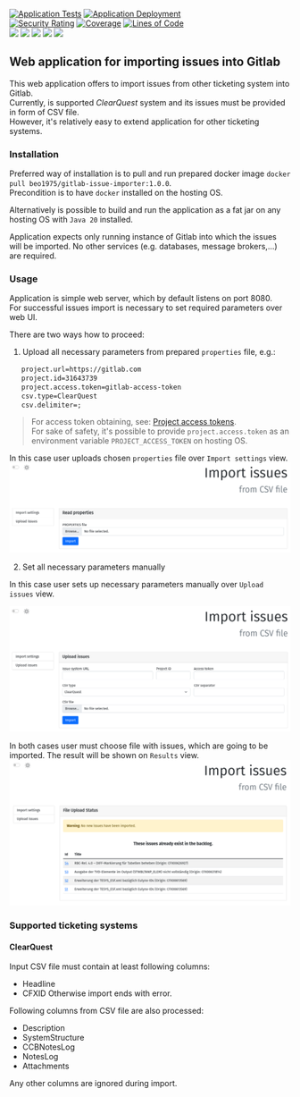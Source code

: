 [![Application Tests](https://github.com/BranislavBeno/GitLab-Issue-Importer/actions/workflows/03-run-tests.yml/badge.svg)](https://github.com/BranislavBeno/GitLab-Issue-Importer/actions/workflows/03-run-tests.yml)
[![Application Deployment](https://github.com/BranislavBeno/GitLab-Issue-Importer/actions/workflows/04-build-and-deploy-application.yml/badge.svg)](https://github.com/BranislavBeno/GitLab-Issue-Importer/actions/workflows/04-build-and-deploy-application.yml)  
[![Security Rating](https://sonarcloud.io/api/project_badges/measure?project=BranislavBeno_GitlabIssueImporter&metric=security_rating)](https://sonarcloud.io/summary/new_code?id=BranislavBeno_GitlabIssueImporter)
[![Coverage](https://sonarcloud.io/api/project_badges/measure?project=BranislavBeno_GitlabIssueImporter&metric=coverage)](https://sonarcloud.io/summary/new_code?id=BranislavBeno_GitlabIssueImporter)
[![Lines of Code](https://sonarcloud.io/api/project_badges/measure?project=BranislavBeno_GitlabIssueImporter&metric=ncloc)](https://sonarcloud.io/summary/new_code?id=BranislavBeno_GitlabIssueImporter)  
[![](https://img.shields.io/badge/Java-20-blue)](/app/build.gradle.kts)
[![](https://img.shields.io/badge/Spring%20Boot-3.2-blue)](/app/build.gradle.kts)
[![](https://img.shields.io/badge/Testcontainers-1.18.3-blue)](/app/build.gradle.kts)
[![](https://img.shields.io/badge/Gradle-8.2.1-blue)](/gradle/wrapper/gradle-wrapper.properties)
[![](https://img.shields.io/badge/License-MIT-blue.svg)](https://opensource.org/licenses/MIT)

## Web application for importing issues into Gitlab

This web application offers to import issues from other ticketing system into Gitlab.  
Currently, is supported *ClearQuest* system and its issues must be provided in form of CSV file.  
However, it's relatively easy to extend application for other ticketing systems.

### Installation
Preferred way of installation is to pull and run prepared docker image `docker pull beo1975/gitlab-issue-importer:1.0.0`.  
Precondition is to have `docker` installed on the hosting OS.

Alternatively is possible to build and run the application as a fat jar on any hosting OS with `Java 20` installed.

Application expects only running instance of Gitlab into which the issues will be imported.
No other services (e.g. databases, message brokers,...) are required.

### Usage
Application is simple web server, which by default listens on port 8080.  
For successful issues import is necessary to set required parameters over web UI.

There are two ways how to proceed:
1. Upload all necessary parameters from prepared `properties` file, e.g.:
``` properties
   project.url=https://gitlab.com
   project.id=31643739
   project.access.token=gitlab-access-token
   csv.type=ClearQuest
   csv.delimiter=;
```

> For access token obtaining, see: [Project access tokens](https://docs.gitlab.com/ee/user/project/settings/project_access_tokens.html).  
> For sake of safety, it's possible to provide `project.access.token` as an environment variable `PROJECT_ACCESS_TOKEN` on hosting OS.

In this case user uploads chosen `properties` file over `Import settings` view.
![](docs/images/uploadProperties.png)

2. Set all necessary parameters manually

In this case user sets up necessary parameters manually over `Upload issues` view.

![](docs/images/uploadIssues.png)

In both cases user must choose file with issues, which are going to be imported.
The result will be shown on `Results` view.
![](docs/images/uploadIssuesResult.png)

### Supported ticketing systems
#### ClearQuest
Input CSV file must contain at least following columns:
- Headline
- CFXID
Otherwise import ends with error.

Following columns from CSV file are also processed:
- Description
- SystemStructure
- CCBNotesLog
- NotesLog
- Attachments

Any other columns are ignored during import.
